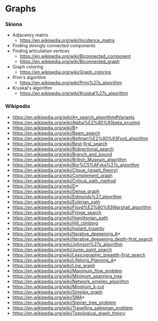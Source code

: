 # Graphs

### Skiena
- Adjacency matrix
  - https://en.wikipedia.org/wiki/Incidence_matrix
- Finding strongly connected components
- Finding articulation vertices
  - https://en.wikipedia.org/wiki/Biconnected_component
  - https://en.wikipedia.org/wiki/Biconnected_graph
- Graph coloring
  - https://en.wikipedia.org/wiki/Graph_coloring
- Prim's algorithm
  - https://en.wikipedia.org/wiki/Prim%27s_algorithm
- Kruskal's algorithm
  - https://en.wikipedia.org/wiki/Kruskal%27s_algorithm

### Wikipedia
- https://en.wikipedia.org/wiki/A*_search_algorithm#Variants
- https://en.wikipedia.org/wiki/Alpha%E2%80%93beta_pruning
- https://en.wikipedia.org/wiki/B*
- https://en.wikipedia.org/wiki/Beam_search
- https://en.wikipedia.org/wiki/Bellman%E2%80%93Ford_algorithm
- https://en.wikipedia.org/wiki/Best-first_search
- https://en.wikipedia.org/wiki/Bidirectional_search
- https://en.wikipedia.org/wiki/Branch_and_bound
- https://en.wikipedia.org/wiki/British_Museum_algorithm
- https://en.wikipedia.org/wiki/Bor%C5%AFvka%27s_algorithm
- https://en.wikipedia.org/wiki/Clique_(graph_theory)
- https://en.wikipedia.org/wiki/Complement_graph
- https://en.wikipedia.org/wiki/Critical_path_method
- https://en.wikipedia.org/wiki/D*
- https://en.wikipedia.org/wiki/Dense_graph
- https://en.wikipedia.org/wiki/Edmonds%27_algorithm
- https://en.wikipedia.org/wiki/Eulerian_path
- https://en.wikipedia.org/wiki/Floyd%E2%80%93Warshall_algorithm
- https://en.wikipedia.org/wiki/Fringe_search
- https://en.wikipedia.org/wiki/Hamiltonian_path
- https://en.wikipedia.org/wiki/Hill_climbing
- https://en.wikipedia.org/wiki/Instant_Insanity
- https://en.wikipedia.org/wiki/Iterative_deepening_A*
- https://en.wikipedia.org/wiki/Iterative_deepening_depth-first_search
- https://en.wikipedia.org/wiki/Johnson%27s_algorithm
- https://en.wikipedia.org/wiki/Jump_point_search
- https://en.wikipedia.org/wiki/Lexicographic_breadth-first_search
- https://en.wikipedia.org/wiki/Lifelong_Planning_A*
- https://en.wikipedia.org/wiki/Line_graph
- https://en.wikipedia.org/wiki/Maximum_flow_problem
- https://en.wikipedia.org/wiki/Minimum_spanning_tree
- https://en.wikipedia.org/wiki/Network_simplex_algorithm
- https://en.wikipedia.org/wiki/Minimum_k-cut
- https://en.wikipedia.org/wiki/Simplex_graph
- https://en.wikipedia.org/wiki/SMA*
- https://en.wikipedia.org/wiki/Steiner_tree_problem
- https://en.wikipedia.org/wiki/Travelling_salesman_problem
- https://en.wikipedia.org/wiki/Topological_graph_theory

